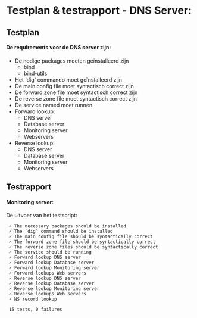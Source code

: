 # Testplan & testrapport - DNS Server:

## Testplan
#### De requirements voor de DNS server zijn:

- De nodige packages moeten geïnstalleerd zijn
  - bind
  - bind-utils
- Het 'dig' commando moet geïnstalleerd zijn
- De main config file moet syntactisch correct zijn 
- De forward zone file moet syntactisch correct zijn 
- De reverse zone file moet syntactisch correct zijn
- De service named moet runnen.
- Forward lookup: 
    - DNS server
    - Database server
    - Monitoring server
    - Webservers
- Reverse lookup:
    - DNS server
    - Database server
    - Monitoring server
    - Webservers



## Testrapport

#### Monitoring server:
De uitvoer van het testscript:
```
 ✓ The necessary packages should be installed
 ✓ The `dig` command should be installed
 ✓ The main config file should be syntactically correct
 ✓ The forward zone file should be syntactically correct
 ✓ The reverse zone files should be syntactically correct
 ✓ The service should be running
 ✓ Forward lookup DNS server
 ✓ Forward lookup Database server
 ✓ Forward lookup Monitoring server
 ✓ Forward lookups Web servers
 ✓ Reverse lookup DNS server
 ✓ Reverse lookup Database server
 ✓ Reverse lookup Monitoring server
 ✓ Reverse lookups Web servers
 ✓ NS record lookup
 
 15 tests, 0 failures
 ```

